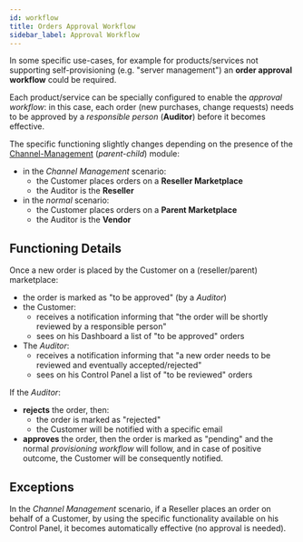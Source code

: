 ```yaml
---
id: workflow
title: Orders Approval Workflow
sidebar_label: Approval Workflow
---
```

In some specific use-cases, for example for products/services not supporting
self-provisioning (e.g. "server management") an **order approval workflow**
could be required.

Each product/service can be specially configured to enable the *approval
workflow*: in this case, each order (new purchases, change requests) needs to be
approved by a *responsible person* (**Auditor**) before it becomes effective.

The specific functioning slightly changes depending on the presence of the
[Channel-Management](channel.md) (*parent-child*) module:

- in the *Channel Management* scenario:
  - the Customer places orders on a **Reseller Marketplace**
  - the Auditor is the **Reseller**
- in the *normal* scenario:
  - the Customer places orders on a **Parent Marketplace**
  - the Auditor is the **Vendor**

## Functioning Details

Once a new order is placed by the Customer on a (reseller/parent) marketplace:

- the order is marked as "to be approved" (by a *Auditor*)
- the Customer:
  - receives a notification informing that "the order will be shortly reviewed
    by a responsible person"
  - sees on his Dashboard a list of "to be approved" orders
- The *Auditor*:
  - receives a notification informing that "a new order needs to be reviewed and
    eventually accepted/rejected"
  - sees on his Control Panel a list of "to be reviewed" orders

If the *Auditor*:

- **rejects** the order, then:
  - the order is marked as "rejected"
  - the Customer will be notified with a specific email
- **approves** the order, then the order is marked as "pending" and the normal
  *provisioning workflow* will follow, and in case of positive outcome, the
  Customer will be consequently notified.

## Exceptions

In the *Channel Management* scenario, if a Reseller places an order on behalf of
a Customer, by using the specific functionality available on his Control Panel,
it becomes automatically effective (no approval is needed).
